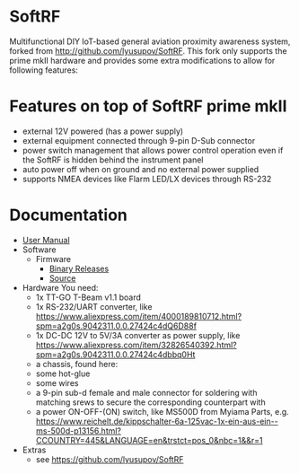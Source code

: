 # SoftRF 
Multifunctional DIY IoT-based general aviation proximity awareness system, forked from http://github.com/lyusupov/SoftRF. This fork only supports the prime mkII hardware and provides some extra modifications to allow for following features:

# Features on top of SoftRF prime mkII
* external 12V powered (has a power supply)
* external equipment connected through 9-pin D-Sub connector
* power switch management that allows power control operation even if the SoftRF is hidden behind the instrument panel
* auto power off when on ground and no external power supplied
* supports NMEA devices like Flarm LED/LX devices through RS-232

# Documentation
* [User Manual](https://github.com/astir13/SoftRF/tree/master/documents/usermanual/binaries)
* Software
    * Firmware
        * [Binary Releases](https://github.com/astir13/SoftRF/wiki/releases)
        * [Source](https://github.com/astir13/SoftRF/tree/master/software/firmware/source)
* Hardware
You need:
    * 1x TT-GO T-Beam v1.1 board
    * 1x RS-232/UART converter, like https://www.aliexpress.com/item/4000189810712.html?spm=a2g0s.9042311.0.0.27424c4dQ6D88f
    * 1x DC-DC 12V to 5V/3A converter as power supply, like https://www.aliexpress.com/item/32826540392.html?spm=a2g0s.9042311.0.0.27424c4dbbq0Ht
    * a chassis, found here:
    * some hot-glue
    * some wires
    * a 9-pin sub-d female and male connector for soldering with matching srews to secure the corresponding counterpart with
    * a power ON-OFF-(ON) switch, like MS500D from Myiama Parts, e.g. https://www.reichelt.de/kippschalter-6a-125vac-1x-ein-aus-ein--ms-500d-p13156.html?CCOUNTRY=445&LANGUAGE=en&trstct=pos_0&nbc=1&&r=1
* Extras
    * see https://github.com/lyusupov/SoftRF

